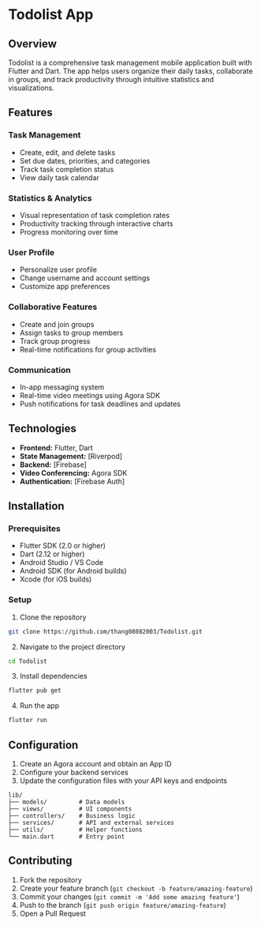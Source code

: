 # Todolist App

## Overview
Todolist is a comprehensive task management mobile application built with Flutter and Dart. The app helps users organize their daily tasks, collaborate in groups, and track productivity through intuitive statistics and visualizations.

## Features

### Task Management
- Create, edit, and delete tasks
- Set due dates, priorities, and categories
- Track task completion status
- View daily task calendar

### Statistics & Analytics
- Visual representation of task completion rates
- Productivity tracking through interactive charts
- Progress monitoring over time

### User Profile
- Personalize user profile
- Change username and account settings
- Customize app preferences

### Collaborative Features
- Create and join groups
- Assign tasks to group members
- Track group progress
- Real-time notifications for group activities

### Communication
- In-app messaging system
- Real-time video meetings using Agora SDK
- Push notifications for task deadlines and updates

## Technologies
- **Frontend:** Flutter, Dart
- **State Management:** [Riverpod]
- **Backend:** [Firebase]
- **Video Conferencing:** Agora SDK
- **Authentication:** [Firebase Auth]



## Installation

### Prerequisites
- Flutter SDK (2.0 or higher)
- Dart (2.12 or higher)
- Android Studio / VS Code
- Android SDK (for Android builds)
- Xcode (for iOS builds)

### Setup
1. Clone the repository
```bash
git clone https://github.com/thang08082003/Todolist.git
```

2. Navigate to the project directory
```bash
cd Todolist
```

3. Install dependencies
```bash
flutter pub get
```

4. Run the app
```bash
flutter run
```

## Configuration
1. Create an Agora account and obtain an App ID
2. Configure your backend services
3. Update the configuration files with your API keys and endpoints



```
lib/
├── models/         # Data models
├── views/          # UI components
├── controllers/    # Business logic
├── services/       # API and external services
├── utils/          # Helper functions
└── main.dart       # Entry point
```

## Contributing
1. Fork the repository
2. Create your feature branch (`git checkout -b feature/amazing-feature`)
3. Commit your changes (`git commit -m 'Add some amazing feature'`)
4. Push to the branch (`git push origin feature/amazing-feature`)
5. Open a Pull Request



